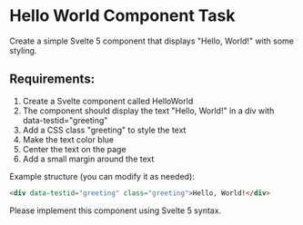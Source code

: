 # Hello World Component Task

Create a simple Svelte 5 component that displays "Hello, World!" with some styling.

## Requirements:

1. Create a Svelte component called HelloWorld
2. The component should display the text "Hello, World!" in a div with data-testid="greeting"
3. Add a CSS class "greeting" to style the text
4. Make the text color blue
5. Center the text on the page
6. Add a small margin around the text

Example structure (you can modify it as needed):

```html
<div data-testid="greeting" class="greeting">Hello, World!</div>
```

Please implement this component using Svelte 5 syntax.
